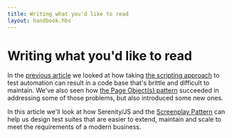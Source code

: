 ```yaml
---
title: Writing what you'd like to read
layout: handbook.hbs
---
```

# Writing what you'd like to read

In the [previous article](/handbook/tutorials/speaking-the-right-language.html) we looked at how taking [the scripting approach](/handbook/tutorials/speaking-the-right-language.html#a-test-script) to test automation can result in a code base that's brittle and difficult to maintain.
We've also seen how [the Page Object(s) pattern](/handbook/tutorials/speaking-the-right-language.html#the-page-object-s-pattern) succeeded in addressing some of those problems, but also introduced some new ones.

In this article we'll look at how Serenity/JS and the [Screenplay Pattern](/handbook/design-guide/screenplay-pattern.html) can help us design test suites that are easier to extend, maintain and scale to meet the requirements of a modern business.


